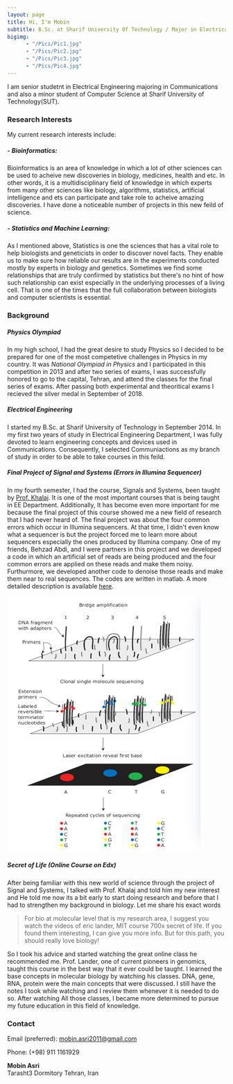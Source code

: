 ```yaml
---
layout: page
title: Hi, I'm Mobin
subtitle: B.Sc. at Sharif University Of Technology / Major in Electrical Engineering / Minor in Computer Science
bigimg: 
      - "/Pics/Pic1.jpg"
      - "/Pics/Pic2.jpg"
      - "/Pics/Pic3.jpg"
      - "/Pics/Pic4.jpg"
---
```


I am senior studetnt in Electrical Engineering majoring in Communications and also a minor student of Computer Science at Sharif University of Technology(SUT).

### Research Interests

My current research interests include:

##### - *Bioinformatics*:
Bioinformatics is an area of knowledge in which a lot of other sciences can be used to acheive new discoveries in biology, medicines, health and etc. In other words, it is a multidisciplinary field of knowledge in which experts from many other sciences like biology, algorithms, statistics, artificial intelligence and ets can participate and take role to acheive amazing discoveries. I have done a noticeable number of projects in this new feild of science. 

##### - *Statistics and Machine Learning*:
As I mentioned above, Statistics is one the sciences that has a vital role to help biologists and geneticists in order to discover novel facts. They enable us to make sure how reliable our results are in the experiments conducted mostly by experts in biology and genetics. Sometimes we find some relationships that are truly confirmed by statistics but there's no hint of how such relationship can exist especially in the underlying processes of a living cell. That is one of the times that the full collaboration between biologists and computer scientists is essential.

### Background

##### Physics Olympiad
In my high school, I had the great desire to study Physics so I decided to be prepared for one of the most competetive challenges in Physics in my country. It was *National Olympiad in Physics* and I participated in this competition in 2013 and after two series of exams, I was successfully honored to go to the capital, Tehran, and attend the classes for the final series of exams. After passing both experimental and theoritical exams I recieved the silver medal in September of 2018.

##### Electrical Engineering
I started my B.Sc. at Sharif University of Technology in September 2014. In my first two years of study in Electrical Engineering Department, I was fully devoted to learn engineering concepts and devices used in Communications. Consequently, I selected Communiactions as my branch of study in order to be able to take courses in this feild. 

##### Final Project of Signal and Systems (Errors in Illumina Sequencer)
In my fourth semester, I had the course, Signals and Systems, been taught by [Prof. Khalaj](http://sharif.edu/~khalaj/). It is one of the most important courses that is being taught in EE Department. Additionally, It has become even more important for me because the final project of this course showed me a new field of research that I had never heard of. 
The final project was about the four common errors which occur in Illumina sequencers. At that time, I didn't even know what a sequencer is but the project forced me to learn more about sequencers especially the ones produced by Illumina company. 
One of my friends, Behzad Abdi, and I were partners in this project and we developed a code in which an artificial set of reads are being produced and the four common errors are applied on these reads and make them noisy. Furthurmore, we developed another code to denoise those reads and make them near to real sequences. The codes are written in matlab.
A more detailed description is available [here](https://mobinasri.github.io/projects/).

![Illumina Sequencer pipeline (simplified)](/extra_pics/Sequencing-fig1.jpg)

##### Secret of Life (Online Course on Edx)
After being familiar with this new world of science through the project of Signal and Systems, I talked with Prof. Khalaj and told him my new interest and He told me now its a bit early to start doing research and before that I had to strengthen my background in biology. Let me share his exact words
>For bio at molecular level that is my research area, I suggest you watch the videos of eric lander, MIT course 700x secret of life. If you found them interesting, I can give you more info. But for this path, you should really love biology!

So I took his advice and started watching the great online class he recommended me. Prof. Lander, one of current pioneers in genomics, taught this course in the best way that it ever could be taught. I learned the base concepts in molecular biology by watching his classes. DNA, gene, RNA, protein were the main concepts that were discussed. I still have the notes I took while watching and I review them whenever it is needed to do so. After watching All those classes, I became more determined to pursue my future education in this field of knowledge.



### Contact
Email (preferred): mobin.asri2011@gmail.com 

Phone: (+98) 911 1161929

**Mobin Asri**  
Tarasht3 Dormitory 
Tehran, Iran

